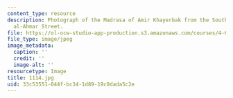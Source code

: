 ```yaml
---
content_type: resource
description: Photograph of the Madrasa of Amir Khayerbak from the South on al-Darb
  al-Ahmar Street.
file: https://ol-ocw-studio-app-production.s3.amazonaws.com/courses/4-615-the-architecture-of-cairo-spring-2002/33c53551044fbc341d8919c0dada5c2e_1114.jpg
file_type: image/jpeg
image_metadata:
  caption: ''
  credit: ''
  image-alt: ''
resourcetype: Image
title: 1114.jpg
uid: 33c53551-044f-bc34-1d89-19c0dada5c2e
---
```

